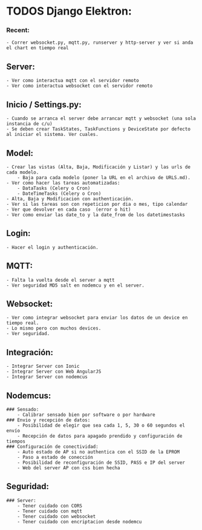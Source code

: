 # TODOS Django Elektron:

### Recent:
	- Correr websocket.py, mqtt.py, runserver y http-server y ver si anda el chart en tiempo real

## Server:
	- Ver como interactua mqtt con el servidor remoto
	- Ver como interactua websocket con el servidor remoto

## Inicio / Settings.py:
	- Cuando se arranca el server debe arrancar mqtt y websocket (una sola instancia de c/u)
	- Se deben crear TaskStates, TaskFunctions y DeviceState por defecto al iniciar el sistema. Ver cuales.

## Model:
	- Crear las vistas (Alta, Baja, Modificación y Listar) y las urls de cada modelo.
		- Baja para cada modelo (poner la URL en el archivo de URLS.md).
	- Ver como hacer las tareas automatizadas:
		- DataTasks (Celery o Cron)
		- DateTimeTasks (Celery o Cron)
	- Alta, Baja y Modificacion con authenticación.
	- Ver si las tareas son con repeticion por dia o mes, tipo calendar
	- Ver que devolver en cada caso  (error o hit)
	- Ver como enviar las date_to y la date_from de los datetimestasks

## Login:
	- Hacer el login y authenticación.

## MQTT:
	- Falta la vuelta desde el server a mqtt
	- Ver seguridad MD5 salt en nodemcu y en el server.

## Websocket:
	- Ver como integrar websocket para enviar los datos de un device en tiempo real.
	- Lo mismo pero con muchos devices.
	- Ver seguridad.

## Integración:
	- Integrar Server con Ionic
	- Integrar Server con Web AngularJS
	- Integrar Server con nodemcus

## Nodemcus:
	### Sensado:
		- Calibrar sensado bien por software o por hardware
	### Envio y recepción de datos:
		- Posibilidad de elegir que sea cada 1, 5, 30 o 60 segundos el envío
		- Recepción de datos para apagado prendido y configuración de tiempos
	### Configuración de conectividad:
		- Auto estado de AP si no authentica con el SSID de la EPROM
		- Paso a estado de conección
		- Posibilidad de reconfiguración de SSID, PASS e IP del server
		- Web del server AP con css bien hecha

## Seguridad:
	### Server:
		- Tener cuidado con CORS
		- Tener cuidado con mqtt
		- Tener cuidado con websocket
		- Tener cuidado con encriptacion desde nodemcu

